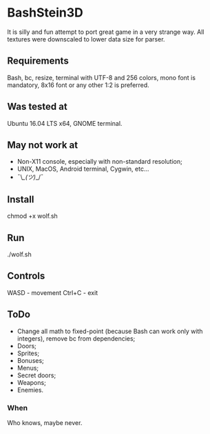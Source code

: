 # BashStein3D

It is silly and fun attempt to port great game in a very strange way. All textures were downscaled to lower data size for parser.

## Requirements

Bash, bc, resize, terminal with UTF-8 and 256 colors, mono font is mandatory, 8x16 font or any other 1:2 is preferred.

## Was tested at

Ubuntu 16.04 LTS x64, GNOME terminal.

## May not work at

* Non-X11 console, especially with non-standard resolution;
* UNIX, MacOS, Android terminal, Cygwin, etc...
* ¯\\_\_(ツ)_\_/¯

## Install

chmod +x wolf.sh

## Run

./wolf.sh

## Controls

WASD - movement
Ctrl+C - exit

## ToDo

* Change all math to fixed-point (because Bash can work only with integers), remove bc from dependencies;
* Doors;
* Sprites;
* Bonuses;
* Menus;
* Secret doors;
* Weapons;
* Enemies.

### When

Who knows, maybe never.
